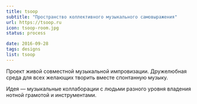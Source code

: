 ```yaml
---
title: tsoop
subtitle: "Пространство коллективного музыкального самовыражения"
url: https://tsoop.ru
icon: tsoop-room.jpg
status: process

date: 2016-09-28
tags: designs
list: tsoop
---
```


Проект живой совместной музыкальной импровизации. Дружелюбная среда для всех желающих творить вместе спонтанную музыку.

Идея — музыкальные коллаборации с людьми разного уровня владения нотной грамотой и инструментами.
